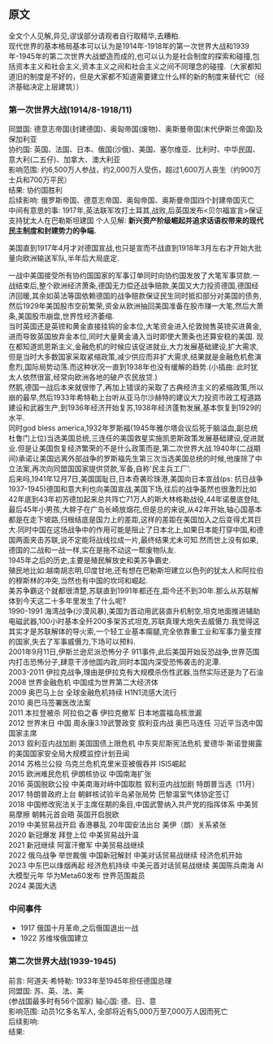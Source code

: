 ## 原文

全文个人见解,异见,谬误部分请观者自行取精华,去糟粕.<br/>
现代世界的基本格局基本可以认为是1914年-1918年的第一次世界大战和1939年-1945年的第二次世界大战塑造而成的,也可以认为是社会制度的探索和碰撞,包括资本主义和社会主义,资本主义之间和社会主义之间不同理念的碰撞.（大家都知道旧的制度是不好的，但是大家都不知道需要建立什么样的新的制度来替代它（经济基础决定上层建筑））

### 第一次世界大战(1914/8-1918/11)
同盟国: 德意志帝国(封建德国)、奥匈帝国(废物)、奥斯曼帝国(末代伊斯兰帝国)及保加利亚<br/>
协约国: 英国、法国、日本、俄国(沙俄)、美国、塞尔维亚、比利时、中华民国、意大利(二五仔)、加拿大、澳大利亚<br/>
影响范围: 约6,500万人参战，约2,000万人受伤，超过1,600万人丧生（约900万士兵和700万平民）<br/>
结果: 协约国胜利<br/>
后续影响: 俄罗斯帝国、德意志帝国、奥匈帝国、奥斯曼帝国四个封建帝国灭亡<br/>
中间有意思的事: 1917年,英法联军攻打土耳其,战败,后英国发布<贝尔福宣言>保证支持犹太人在巴勒斯坦建国
个人见解: **新兴资产阶级崛起并追求话语权带来的现代民主制度和封建势力的争端.**

美国直到1917年4月才对德国宣战,也只是宣而不战直到1918年3月左右才开始大批量向欧洲输送军队,半年后大局底定.

一战中美国接受所有协约国国家的军事订单同时向协约国发放了大笔军事贷款.一战结束后,整个欧洲经济萧条,德国无力偿还战争赔款,美国又大力投资德国,德国经济回暖,其余如英法等国依赖德国的战争赔款保证民生同时抵扣部分对美国的债务,然后1929年美国股市空前繁荣,资金从欧洲抽回美国准备在股市赚一大笔,然后大萧条,美国股市崩盘,世界性经济萎缩.<br/>
当时英国还是英镑和黄金直接挂钩的金本位,大笔资金进入伦敦抛售英镑买进黄金,进而导致英国放弃金本位,同时大量黄金涌入当时即使大萧条也还算安稳的美国.
现在都知道凯恩斯主义,金融危机的时候应该促进就业,大力发展基础建设,扩大需求,但是当时大多数国家采取紧缩政策,减少供应而非扩大需求,结果就是金融危机愈演愈烈,国际局势动荡.而这种状况一直到1938年也没有缓解的趋势.(小插曲: 此时犹太人依然很富,经常向欧洲各地的破产农民放贷.)<br>
然鹅,德国一战后本来就很惨了,再加上错误的采取了古典经济主义的紧缩政策,所以崩的最早,然后1933年希特勒上台听从亚马尔沙赫特的建议大力投资市政工程道路建设和武器生产,到1936年经济开始复苏,1938年经济蓬勃发展,基本恢复到1929的水平.<br>
同时god bless america,1932年罗斯福(1945年雅尔塔会议后死于脑溢血,副总统杜鲁门上位)当选美国总统,三连任的美国救星实施凯恩斯政策发展基础建设,促进就业.但是让美国恢复经济繁荣的不是什么政策而是,第二次世界大战.1940年(二战期间)承诺让美国远离外部战争的罗斯福先生第三次当选美国总统的时候,他废除了中立法案,再次向同盟国国家提供贷款,军备,自称'民主兵工厂'.<br>
后来吗,1941年12月7日,美国国耻日,日本奇袭珍珠港,美国向日本宣战(ps: 抗日战争1937-1945)德国和意大利也向美国宣战,美国下场,往后的战争虽然也很激烈比如42年底到43年初苏德加起来总共阵亡71万人的斯大林格勒战役,44年诺曼底登陆,最后45年小男孩,大胖子在广岛长崎放烟花,但是总的来说,从42年开始,轴心国基本都是在走下坡路,归根结底是国力上的差距,这样的差距在美国加入之后变得尤其巨大.同时中国在这场战争中的作用可能是阻止了日本北上,如果日本能打穿中国,和德国两面夹击苏联,说不定能将战线拉成一片,最终结果尤未可知.然而世上没有如果,德国的二战和一战一样,实在是拖不动这一帮废物队友.<br>
1945年之后的历史,主要是殖民解放史和美苏争霸史.<br>
殖民地比如:越南胡志明,印度甘地,还有想在巴勒斯坦建立以色列的犹太人和阿拉伯的穆斯林的冲突,当然也有中国的坎坷和崛起.<br>
美苏争霸这个就都很清楚,苏联直到1991年都还在,距今还不到30年.那么从苏联解体到今天这二十多年里发生了什么呢?<br>
1990-1991 海湾战争(沙漠风暴),美国为首动用武装直升机制空,坦克地面推进辅助电磁武器,100小时基本全歼200多架苏式坦克,苏联真理大炮失去威慑力.我觉得这其实才是苏联解体的导火索,一个轻工业基本瘸腿,完全依靠重工业和军事力量支撑的国家,失去了军事威慑力,下场可以预料.<br>
2001年9月11日,伊斯兰逊尼派恐怖分子 911事件,此后美国开始反恐战争,世界范围内打击恐怖分子,肆意干涉他国内政,同时本国内深受恐怖袭击的泥潭.<br>
2003-2011 伊拉克战争,理由是伊拉克有大规模杀伤性武器,当然实际还是为了石油<br>
2008 世界金融危机 中国成为世界第二大经济体<br>
2009 奥巴马上台 全球金融危机持续 H1N1流感大流行<br>
2010 奥巴马签署医改法案<br>
2011 本拉登被杀 阿拉伯之春 伊拉克撤军 日本地震福岛核泄漏<br>
2012 世界末日 中国 周永康3.19武警政变 叙利亚内战 奥巴马连任 习近平当选中国国家主席<br>
2013 叙利亚内战加剧 美国国债上限危机 中东突尼斯宪法危机 爱德华·斯诺登揭露的美国国家安全局大规模监控计划丑闻<br>
2014 苏格兰公投 乌克兰危机克里米亚被俄吞并 ISIS崛起<br>
2015 欧洲难民危机 伊朗核协议 中国南海扩张<br>
2016 英国脱欧公投 中美南海对峙中国取胜 叙利亚内战加剧 特朗普当选（11月）<br>
2017 特朗普政府上台 朝鲜核试验半岛紧张局势 巴黎温室气体协定签订<br>
2018 中国修改宪法关于主席任期的条目,中国武警纳入共产党的指挥体系 中美贸易摩擦 朝韩元首会晤 英国开启脱欧<br>
2019 中美贸易战开启 香港暴乱 20年国安法出台 美伊（朗）关系紧张<br>
2020 新冠爆发 拜登上位 中美贸易战升温<br>
2021 新冠继续 阿富汗撤军 中美贸易战继续<br>
2022 俄乌战争 举世裁俄 中国新冠解封 中美对话贸易战继续 经济危机开始<br>
2023 中东巴以烽烟再起 经济危机持续 中美元首对话贸易战继续 美国陈兵南海 AI大模型元年 华为Meta60发布 世界范围裁员<br>
2024 美国大选<br>



### 中间事件
- 1917 俄国十月革命,之后俄国退出一战
- 1922 苏维埃俄国建立

### 第二次世界大战(1939-1945)
前言: 阿道夫·希特勒: 1933年至1945年担任德国总理<br/>
同盟国: 苏、英、法、美<br/>(参战国最多时有56个国家)
轴心国: 德、日、意<br/>
影响范围: 动员1亿多名军人, 全部将近有5,000万至7,000万人因而死亡<br/>
后续影响: <br/>
结果: <br/>
